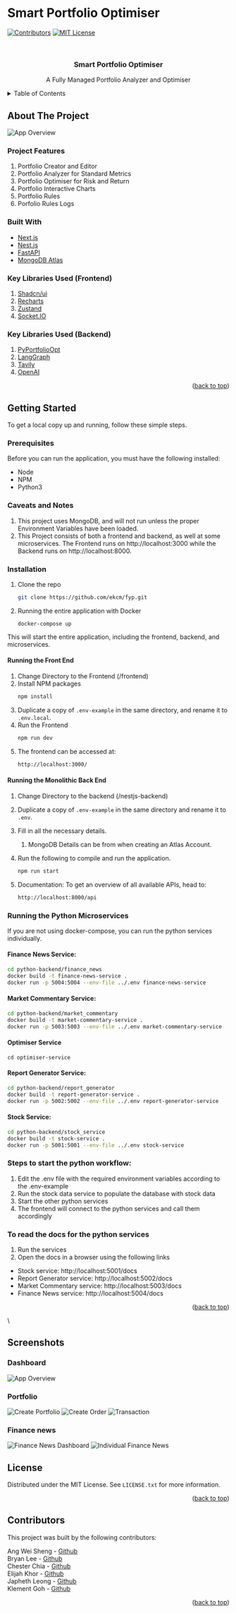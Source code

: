 # Smart Portfolio Optimiser

<div id="top"></div>

<!-- PROJECT SHIELDS -->

[![Contributors][contributors-shield]][contributors-url]
[![MIT License][license-shield]][license-url]

<!-- PROJECT LOGO -->
<br />
<div align="center">
  <h3 align="center">Smart Portfolio Optimiser</h3>

  <p align="center">
    A Fully Managed Portfolio Analyzer and Optimiser
  </p>
</div>

<!-- TABLE OF CONTENTS -->
<details>
  <summary>Table of Contents</summary>
  <ol>
    <li>
      <a href="#about-the-project">About The Project</a>
      <ul>
        <li><a href="#project-features">Project Features</a></li>
        <li><a href="#built-with">Built With</a></li>
        <li><a href="#key-libraries-used">Key Libraries Used</a></li>
      </ul>
    </li>
    <li>
      <a href="#getting-started">Getting Started</a>
      <ul>
        <li><a href="#prerequisites">Prerequisites</a></li>
        <li><a href="#caveats-and-notes">Caveats and Notes</a></li>
        <li><a href="#installation">Installation</a></li>
        <li><a href="#running-the-front-end">Running the Frontend</a></li>
        <li><a href="#running-the-monolithic-back-end">Running the Backend</a></li>
        <li><a href="#running-the-microservices">Running the Microservices</a></li>
      </ul>
    </li>
    <li><a href="#license">License</a></li>
    <li><a href="#contributors">Contributors</a></li>
  </ol>
</details>

<!-- ABOUT THE PROJECT -->

## About The Project

![App Overview][portfolio-dashboard]

### Project Features

1. Portfolio Creator and Editor
1. Portfolio Analyzer for Standard Metrics
1. Portfolio Optimiser for Risk and Return
1. Portfolio Interactive Charts
1. Portfolio Rules
1. Porfolio Rules Logs

### Built With

-   [Next.js](https://nextjs.org/)
-   [Nest.js](https://nestjs.com/)
-   [FastAPI](https://fastapi.tiangolo.com/)
-   [MongoDB Atlas](https://www.mongodb.com)

### Key Libraries Used (Frontend)

1. [Shadcn/ui](https://ui.shadcn.com/)
2. [Recharts](https://recharts.org/en-US/)
3. [Zustand](https://github.com/pmndrs/zustand)
4. [Socket.IO](https://socket.io/)

### Key Libraries Used (Backend)

1. [PyPortfolioOpt](https://github.com/robertmartin8/PyPortfolioOpt)
2. [LangGraph](https://github.com/langchain-ai/langgraph)
3. [Tavily](https://tavily.com/)
4. [OpenAI](https://platform.openai.com/docs/overview)

<p align="right">(<a href="#top">back to top</a>)</p>

<!-- GETTING STARTED -->

## Getting Started

To get a local copy up and running, follow these simple steps.

### Prerequisites

Before you can run the application, you must have the following installed:

-   Node
-   NPM
-   Python3

### Caveats and Notes

1. This project uses MongoDB, and will not run unless the proper Environment Variables have been loaded.
2. This Project consists of both a frontend and backend, as well at some microservices. The Frontend runs on http://localhost:3000 while the Backend runs on http://localhost:8000.

### Installation

1. Clone the repo

    ```sh
    git clone https://github.com/ekcm/fyp.git
    ```

2. Running the entire application with Docker
    ```
    docker-compose up
    ```

This will start the entire application, including the frontend, backend, and microservices.

#### Running the Front End

1. Change Directory to the Frontend (/frontend)
2. Install NPM packages
    ```sh
    npm install
    ```
3. Duplicate a copy of `.env-example` in the same directory, and rename it to `.env.local`.
4. Run the Frontend
    ```sh
    npm run dev
    ```
5. The frontend can be accessed at:
    ```sh
    http://localhost:3000/
    ```

#### Running the Monolithic Back End

1. Change Directory to the backend (/nestjs-backend)
2. Duplicate a copy of `.env-example` in the same directory and rename it to `.env`.
3. Fill in all the necessary details.
    1. MongoDB Details can be from when creating an Atlas Account.
4. Run the following to compile and run the application.

    ```sh
    npm run start
    ```

5. Documentation: To get an overview of all available APIs, head to:
    ```sh
    http://localhost:8000/api
    ```

### Running the Python Microservices

If you are not using docker-compose, you can run the python services individually.

#### Finance News Service:

```sh
cd python-backend/finance_news
docker build -t finance-news-service .
docker run -p 5004:5004 --env-file ../.env finance-news-service
```

#### Market Commentary Service:

```sh
cd python-backend/market_commentary
docker build -t market-commentary-service .
docker run -p 5003:5003 --env-file ../.env market-commentary-service
```

<!-- TODO: Japh -->

#### Optimiser Service

```
cd optimiser-service
```

#### Report Generator Service:

```sh
cd python-backend/report_generator
docker build -t report-generator-service .
docker run -p 5002:5002 --env-file ../.env report-generator-service
```

#### Stock Service:

```sh
cd python-backend/stock_service
docker build -t stock-service .
docker run -p 5001:5001 --env-file ../.env stock-service
```

### Steps to start the python workflow:

1. Edit the .env file with the required environment variables according to the .env-example
2. Run the stock data service to populate the database with stock data
3. Start the other python services
4. The frontend will connect to the python services and call them accordingly

### To read the docs for the python services

1. Run the services
2. Open the docs in a browser using the following links

-   Stock service: http://localhost:5001/docs
-   Report Generator service: http://localhost:5002/docs
-   Market Commentary service: http://localhost:5003/docs
-   Finance News service: http://localhost:5004/docs

<p align="right">(<a href="#top">back to top</a>)</p>\

## Screenshots

### Dashboard

![App Overview][portfolio-dashboard]

### Portfolio

![Create Portfolio][create-portfolio]
![Create Order][create-order]
![Transaction][transaction]

### Finance news

![Finance News Dashboard][finance-news-dashboard]
![Individual Finance News][individual-news]

<!-- LICENSE -->

## License

Distributed under the MIT License. See `LICENSE.txt` for more information.

<p align="right">(<a href="#top">back to top</a>)</p>

## Contributors

This project was built by the following contributors:

Ang Wei Sheng - [Github](https://github.com/angweisheng)<br/>
Bryan Lee - [Github](https://github.com/bryanleezh)<br/>
Chester Chia - [Github](https://github.com/chesterchia)<br/>
Elijah Khor - [Github](https://github.com/ekcm)<br/>
Japheth Leong - [Github](https://github.com/japhethleongyh)<br/>
Klement Goh - [Github](https://github.com/klementgoh)<br/>

<p align="right">(<a href="#top">back to top</a>)</p>

<!-- MARKDOWN LINKS & IMAGES -->
<!-- https://www.markdownguide.org/basic-syntax/#reference-style-links -->

[contributors-shield]: https://img.shields.io/github/contributors/quinncheong/goldman-sachs-portfolio-manager.svg?style=for-the-badge
[contributors-url]: https://github.com/quinncheong/goldman-sachs-portfolio-manager/graphs/contributors
[stars-shield]: https://img.shields.io/github/stars/quinncheong/goldman-sachs-portfolio-manager.svg?style=for-the-badge
[stars-url]: https://github.com/quinncheong/goldman-sachs-portfolio-manager/stargazers
[license-shield]: https://img.shields.io/github/license/quinncheong/goldman-sachs-portfolio-manager.svg?style=for-the-badge
[license-url]: https://github.com/quinncheong/goldman-sachs-portfolio-manager/blob/main/LICENSE.txt
[dashboard]: images/dashboard.png
[portfolio-dashboard]: images/portfolio-dashboard.png
[create-portfolio]: images/create-portfolio.png
[create-order]: images/create-order.png
[transaction]: images/transaction.png
[finance-news-dashboard]: images/finance-news-dashboard.png
[individual-news]: images/individual-finance-news.png
